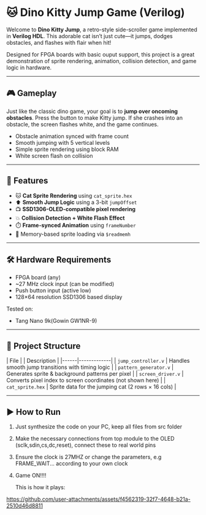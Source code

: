 # 🐱 Dino Kitty Jump Game (Verilog)

Welcome to **Dino Kitty Jump**, a retro-style side-scroller game implemented in **Verilog HDL**. This adorable cat isn’t just cute—it jumps, dodges obstacles, and flashes with flair when hit!

Designed for FPGA boards with basic ouput support, this project is a great demonstration of sprite rendering, animation, collision detection, and game logic in hardware.

---

## 🎮 Gameplay

Just like the classic dino game, your goal is to **jump over oncoming obstacles**. Press the button to make Kitty jump. If she crashes into an obstacle, the screen flashes white, and the game continues.

- Obstacle animation synced with frame count
- Smooth jumping with 5 vertical levels
- Simple sprite rendering using block RAM
- White screen flash on collision

---

## 🧠 Features

- 🐱 **Cat Sprite Rendering** using `cat_sprite.hex`
- ⬆️ **Smooth Jump Logic** using a 3-bit `jumpOffset`
- 📺 **SSD1306-OLED-compatible pixel rendering**
- 💥 **Collision Detection + White Flash Effect**
- ⏱️ **Frame-synced Animation** using `frameNumber`
- 💾 Memory-based sprite loading via `$readmemh`

---

## 🛠️ Hardware Requirements

- FPGA board (any)
- ~27 MHz clock input  (can be modified)
- Push button input (active low)  
- 128×64 resolution SSD1306 based display

Tested on:
- Tang Nano 9k(Gowin GW1NR-9)

---

## 🧩 Project Structure

| File |               | Description |
|------|-------------|
| `jump_controller.v` | Handles smooth jump transitions with timing logic |
| `pattern_generator.v` | Generates sprite & background patterns per pixel |
| `screen_driver.v` | Converts pixel index to screen coordinates (not shown here) |
| `cat_sprite.hex` | Sprite data for the jumping cat (2 rows × 16 cols) |

---

## ▶️ How to Run

1. Just synthesize the code on your PC, keep all files from src folder
2. Make the necessary connections from top module to the OLED (sclk,sdin,cs,dc,reset), connect these to real world pins
3. Ensure the clock is 27MHZ or change the parameters, e.g FRAME_WAIT... according to your own clock
4. Game ON!!!!


   This is how it plays:

https://github.com/user-attachments/assets/f4562319-32f7-4648-b21a-2510d46d8811


